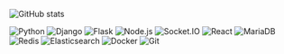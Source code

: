 <!--
**loveclever/loveclever** is a ✨ _special_ ✨ repository because its `README.md` (this file) appears on your GitHub profile.

Here are some ideas to get you started:

- 🔭 I’m currently working on ...
- 🌱 I’m currently learning ...
- 👯 I’m looking to collaborate on ...
- 🤔 I’m looking for help with ...
- 💬 Ask me about ...
- 📫 How to reach me: ...
- 😄 Pronouns: ...
- ⚡ Fun fact: ...
-->

<!-- - 📫 How to reach me: likesclever@gmail.com -->

![GitHub stats](https://github-readme-stats.vercel.app/api?username=loveclever&include_all_commits=true&count_private=true&hide=stars,issues)

![Python](https://img.shields.io/badge/-Python-3776AB?style=plastic&logo=python&logoColor=white) ![Django](https://img.shields.io/badge/-Django-113127?style=plastic&logo=django&logoColor=white) ![Flask](https://img.shields.io/badge/-Flask-000000?style=plastic&logo=flask&logoColor=white) ![Node.js](https://img.shields.io/badge/-Node.js-339933?style=plastic&logo=node.js&logoColor=white) ![Socket.IO](https://img.shields.io/badge/-Socket.IO-010101?style=plastic&logo=socket.io&logoColor=white) ![React](https://img.shields.io/badge/-React-61DAFB?style=plastic&logo=react&logoColor=white) ![MariaDB](https://img.shields.io/badge/-MariaDB-003545?style=plastic&logo=mariadb&logoColor=white) ![Redis](https://img.shields.io/badge/-Redis-DC382D?style=plastic&logo=redis&logoColor=white) ![Elasticsearch](https://img.shields.io/badge/-Elasticsearch-005571?style=plastic&logo=elasticsearch&logoColor=white) ![Docker](https://img.shields.io/badge/-Docker-2496ED?style=plastic&logo=docker&logoColor=white) ![Git](https://img.shields.io/badge/-Git-F05032?style=plastic&logo=git&logoColor=white)
